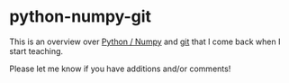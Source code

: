 # python-numpy-git



This is an overview over [Python / Numpy](./python.md) and [git](./version_control.md) that I come back when I start teaching.

Please let me know if you have additions and/or comments!